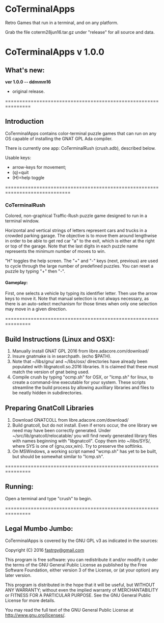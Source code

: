 # CoTerminalApps
Retro Games that run in a terminal, and on any platform.

Grab the file coterm28jun16.tar.gz under "release" for all source and data.


# CoTerminalApps v 1.0.0

## What's new:


**ver 1.0.0 -- ddmmm16**

* original release.


===============================================================
## Introduction
CoTerminalApps contains color-terminal puzzle games that can run on any OS capable of installing the GNAT GPL Ada compiler.

There is currently one app:  CoTerminalRush (crush.adb), described below.

Usable keys:

* arrow-keys for movement;
* (q)=quit
* (H)=help toggle


=============================================================================
### CoTerminalRush
Colored, non-graphical Traffic-Rush puzzle game designed to run in a terminal window.

Horizontal and vertical strings of letters represent cars and trucks in a crowded parking garage.  The objective is to move them around lengthwise in order to be able to get red car "a" to the exit, which is either at the right or top of the garage.  Note that the last digits in each puzzle name represents the minimum number of moves to win.

"H" toggles the help screen.  The "+" and "-" keys (next, previous) are used to cycle through the large number of predefined puzzles.  You can reset a puzzle by typing "+" then "-".

#### Gameplay:  
First, one selects a vehicle by typing its identifier letter.  Then use the arrow keys to move it.  Note that manual selection is not always necessary, as there is an auto-select mechanism for those times when only one selection may move in a given direction.  

===============================================================
## Build Instructions (Linux and OSX):
1) Manually install GNAT GPL 2016 from libre.adacore.com/download/
2) Insure gnatmake is in searchpath. (echo $PATH).
3) Note that ~/libs/gnu/ and ~/libs/osx/ directories have already been populated with libgnatcoll.so.2016 libraries.  It is claimed that these must match the version of gnat being used.
4) Compile crush by typing "ocmp.sh" for OSX, or "lcmp.sh" for linux, to create a command-line executable for your system.  These scripts streamline the build process by allowing auxilliary libraries and files to be neatly hidden in subdirectories.


## Preparing GnatColl Libraries
1) Download GNATCOLL from libre.adacore.com/download/
2) Build gnatcoll, but do not install.  Even if errors occur, the one library we need may have been correctly generated.  Under ~/src/lib/gnatcoll/relocatable/ you will find newly generated library files with names beginning with "libgnatcoll".  Copy them into ~/libs/SYS/, where SYS is one of {gnu,osx,win}.  Try to preserve the softlinks.  
3) On MSWindows, a working script named "wcmp.sh" has yet to be built,
	but should be somewhat similar to "lcmp.sh".

===============================================================
## Running:
Open a terminal and type "crush" to begin.

===============================================================
## Legal Mumbo Jumbo:

CoTerminalApps is covered by the GNU GPL v3 as indicated in the sources:

 Copyright (C) 2016  <fastrgv@gmail.com>

 This program is free software: you can redistribute it and/or modify
 it under the terms of the GNU General Public License as published by
 the Free Software Foundation, either version 3 of the License, or
 (at your option) any later version.

 This program is distributed in the hope that it will be useful,
 but WITHOUT ANY WARRANTY; without even the implied warranty of
 MERCHANTABILITY or FITNESS FOR A PARTICULAR PURPOSE.  See the
 GNU General Public License for more details.

 You may read the full text of the GNU General Public License
 at <http://www.gnu.org/licenses/>.
